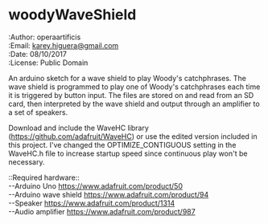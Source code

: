 # woodyWaveShield
:Author: operaartificis  
:Email: karey.higuera@gmail.com  
:Date: 08/10/2017  
:License: Public Domain

An arduino sketch for a wave shield to play Woody's catchphrases. 
The wave shield is programmed to play one of Woody's catchphrases each time it is triggered by button input.
The files are stored on and read from an SD card, then interpreted by the wave shield and output through an amplifier to a set of speakers. 

Download and include the WaveHC library (https://github.com/adafruit/WaveHC) or use the edited version included in this project. I've changed the OPTIMIZE_CONTIGUOUS setting in the WaveHC.h file to increase startup speed since continuous play won't be necessary. 

::Required hardware::  
--Arduino Uno https://www.adafruit.com/product/50  
--Arduino wave shield https://www.adafruit.com/product/94  
--Speaker https://www.adafruit.com/product/1314  
--Audio amplifier https://www.adafruit.com/product/987  
